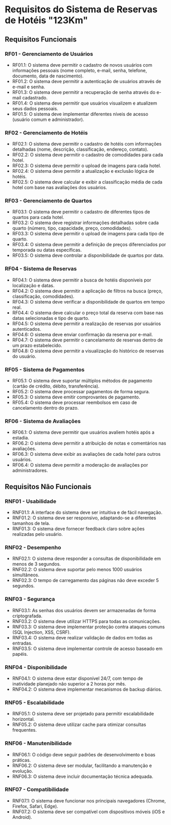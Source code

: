 # Requisitos do Sistema de Reservas de Hotéis "123Km"

## Requisitos Funcionais

### RF01 - Gerenciamento de Usuários
- RF01.1: O sistema deve permitir o cadastro de novos usuários com informações pessoais (nome completo, e-mail, senha, telefone, documento, data de nascimento).
- RF01.2: O sistema deve permitir a autenticação de usuários através de e-mail e senha.
- RF01.3: O sistema deve permitir a recuperação de senha através do e-mail cadastrado.
- RF01.4: O sistema deve permitir que usuários visualizem e atualizem seus dados pessoais.
- RF01.5: O sistema deve implementar diferentes níveis de acesso (usuário comum e administrador).

### RF02 - Gerenciamento de Hotéis
- RF02.1: O sistema deve permitir o cadastro de hotéis com informações detalhadas (nome, descrição, classificação, endereço, contato).
- RF02.2: O sistema deve permitir o cadastro de comodidades para cada hotel.
- RF02.3: O sistema deve permitir o upload de imagens para cada hotel.
- RF02.4: O sistema deve permitir a atualização e exclusão lógica de hotéis.
- RF02.5: O sistema deve calcular e exibir a classificação média de cada hotel com base nas avaliações dos usuários.

### RF03 - Gerenciamento de Quartos
- RF03.1: O sistema deve permitir o cadastro de diferentes tipos de quartos para cada hotel.
- RF03.2: O sistema deve registrar informações detalhadas sobre cada quarto (número, tipo, capacidade, preço, comodidades).
- RF03.3: O sistema deve permitir o upload de imagens para cada tipo de quarto.
- RF03.4: O sistema deve permitir a definição de preços diferenciados por temporada ou datas específicas.
- RF03.5: O sistema deve controlar a disponibilidade de quartos por data.

### RF04 - Sistema de Reservas
- RF04.1: O sistema deve permitir a busca de hotéis disponíveis por localização e datas.
- RF04.2: O sistema deve permitir a aplicação de filtros na busca (preço, classificação, comodidades).
- RF04.3: O sistema deve verificar a disponibilidade de quartos em tempo real.
- RF04.4: O sistema deve calcular o preço total da reserva com base nas datas selecionadas e tipo de quarto.
- RF04.5: O sistema deve permitir a realização de reservas por usuários autenticados.
- RF04.6: O sistema deve enviar confirmação da reserva por e-mail.
- RF04.7: O sistema deve permitir o cancelamento de reservas dentro de um prazo estabelecido.
- RF04.8: O sistema deve permitir a visualização do histórico de reservas do usuário.

### RF05 - Sistema de Pagamentos
- RF05.1: O sistema deve suportar múltiplos métodos de pagamento (cartão de crédito, débito, transferência).
- RF05.2: O sistema deve processar pagamentos de forma segura.
- RF05.3: O sistema deve emitir comprovantes de pagamento.
- RF05.4: O sistema deve processar reembolsos em caso de cancelamento dentro do prazo.

### RF06 - Sistema de Avaliações
- RF06.1: O sistema deve permitir que usuários avaliem hotéis após a estadia.
- RF06.2: O sistema deve permitir a atribuição de notas e comentários nas avaliações.
- RF06.3: O sistema deve exibir as avaliações de cada hotel para outros usuários.
- RF06.4: O sistema deve permitir a moderação de avaliações por administradores.

## Requisitos Não Funcionais

### RNF01 - Usabilidade
- RNF01.1: A interface do sistema deve ser intuitiva e de fácil navegação.
- RNF01.2: O sistema deve ser responsivo, adaptando-se a diferentes tamanhos de tela.
- RNF01.3: O sistema deve fornecer feedback claro sobre ações realizadas pelo usuário.

### RNF02 - Desempenho
- RNF02.1: O sistema deve responder a consultas de disponibilidade em menos de 3 segundos.
- RNF02.2: O sistema deve suportar pelo menos 1000 usuários simultâneos.
- RNF02.3: O tempo de carregamento das páginas não deve exceder 5 segundos.

### RNF03 - Segurança
- RNF03.1: As senhas dos usuários devem ser armazenadas de forma criptografada.
- RNF03.2: O sistema deve utilizar HTTPS para todas as comunicações.
- RNF03.3: O sistema deve implementar proteção contra ataques comuns (SQL Injection, XSS, CSRF).
- RNF03.4: O sistema deve realizar validação de dados em todas as entradas.
- RNF03.5: O sistema deve implementar controle de acesso baseado em papéis.

### RNF04 - Disponibilidade
- RNF04.1: O sistema deve estar disponível 24/7, com tempo de inatividade planejado não superior a 2 horas por mês.
- RNF04.2: O sistema deve implementar mecanismos de backup diários.

### RNF05 - Escalabilidade
- RNF05.1: O sistema deve ser projetado para permitir escalabilidade horizontal.
- RNF05.2: O sistema deve utilizar cache para otimizar consultas frequentes.

### RNF06 - Manutenibilidade
- RNF06.1: O código deve seguir padrões de desenvolvimento e boas práticas.
- RNF06.2: O sistema deve ser modular, facilitando a manutenção e evolução.
- RNF06.3: O sistema deve incluir documentação técnica adequada.

### RNF07 - Compatibilidade
- RNF07.1: O sistema deve funcionar nos principais navegadores (Chrome, Firefox, Safari, Edge).
- RNF07.2: O sistema deve ser compatível com dispositivos móveis (iOS e Android).
